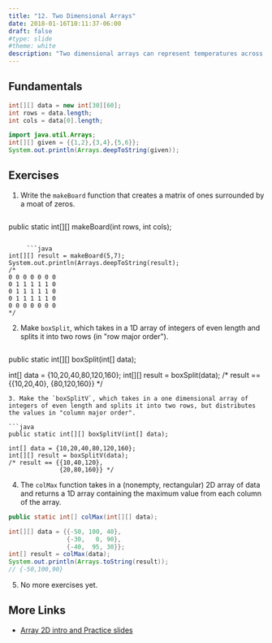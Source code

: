 ```yaml
---
title: "12. Two Dimensional Arrays"
date: 2018-01-16T10:11:37-06:00
draft: false
#type: slide
#theme: white
description: "Two dimensional arrays can represent temperatures across the states, locations of buildings, or hospital X-rays."
---
```


## Fundamentals

```java
int[][] data = new int[30][60];
int rows = data.length;
int cols = data[0].length;

import java.util.Arrays;
int[][] given = {{1,2},{3,4},{5,6}};
System.out.println(Arrays.deepToString(given));
```

## Exercises

1. Write the `makeBoard` function that creates a matrix of ones surrounded by a moat of zeros. 

     ```java
public static int[][] makeBoard(int rows, int cols);
```

     ```java
int[][] result = makeBoard(5,7);
System.out.println(Arrays.deepToString(result); 
/*
0 0 0 0 0 0 0
0 1 1 1 1 1 0
0 1 1 1 1 1 0
0 1 1 1 1 1 0
0 0 0 0 0 0 0
*/
```
2. Make `boxSplit`, which takes in a 1D array of integers 
of even length and splits it into two rows (in "row major order").

   ```java
public static int[][] boxSplit(int[] data);

int[] data = {10,20,40,80,120,160};
int[][] result = boxSplit(data); 
/* result == {{10,20,40},
              {80,120,160}} */
```
3. Make the `boxSplitV`, which takes in a one dimensional array of integers of even length and splits it into two rows, but distributes the values in "column major order".

```java
public static int[][] boxSplitV(int[] data);

int[] data = {10,20,40,80,120,160};
int[][] result = boxSplitV(data); 
/* result == {{10,40,120},
              {20,80,160}} */
```

4. The `colMax` function takes in a (nonempty, rectangular) 2D array of data and returns a 1D array containing the maximum value from each column of the array.

```java
public static int[] colMax(int[][] data);

int[][] data = {{-50, 100, 40},
                {-30,   0, 90},
                {-40,  95, 30}};
int[] result = colMax(data);
System.out.println(Arrays.toString(result));
// {-50,100,90}
```
5. No more exercises yet.

## More Links

* [Array 2D intro and Practice slides](https://docs.google.com/presentation/d/1QEp4FGMU1ShqXnAAwZ2gDNfMQqL6rmHUkAVeGWsszeU/edit?usp=sharing)

